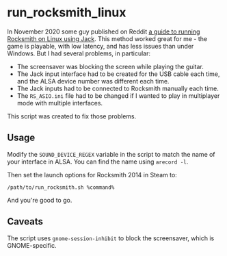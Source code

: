 # run_rocksmith_linux

In November 2020 some guy published on Reddit
[a guide to running Rocksmith on Linux using Jack](https://www.reddit.com/r/linux_gaming/comments/jmediu/guide_for_setup_rocksmith_2014_steam_no_rs_cable/).
This method worked great for me - the game is playable, with low latency, and has less issues than under Windows.
But I had several problems, in particular:

* The screensaver was blocking the screen while playing the guitar.
* The Jack input interface had to be created for the USB cable each time, and the ALSA device number was different each time.
* The Jack inputs had to be connected to Rocksmith manually each time.
* The `RS_ASIO.ini` file had to be changed if I wanted to play in multiplayer mode with multiple interfaces.

This script was created to fix those problems.

## Usage

Modify the `SOUND_DEVICE_REGEX` variable in the script to match the name of your interface in ALSA.
You can find the name using `arecord -l`.

Then set the launch options for Rocksmith 2014 in Steam to:

```
/path/to/run_rocksmith.sh %command%
```

And you're good to go.

## Caveats

The script uses `gnome-session-inhibit` to block the screensaver, which is GNOME-specific.
